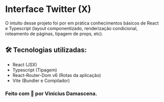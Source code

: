 # Interface Twitter (X)

O intuito desse projeto foi por em prática conhecimentos básicos de React e Typescript (layout componentizado, renderização condicional, roteamento de páginas, tipagem de props, etc).

## 🛠 Tecnologias utilizadas: 
- React (JSX)
- Typescript (Tipagem)
- React-Router-Dom v6 (Rotas da aplicação)
- Vite (Bundler e Compilador)

### Feito com 💙 por Vinícius Damascena.

